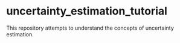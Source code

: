# uncertainty_estimation_tutorial
This repository attempts to understand the concepts of uncertainty estimation.
